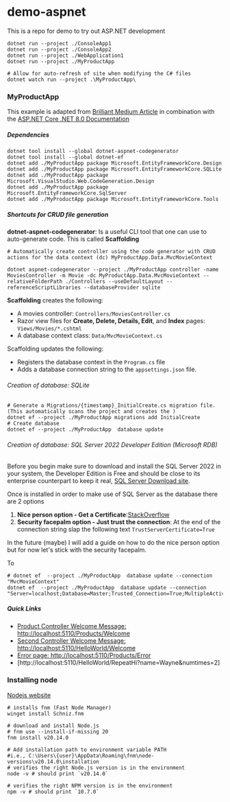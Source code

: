 # demo-aspnet
This is a repo for demo to try out ASP.NET development


```shell
dotnet run --project ./ConsoleApp1
dotnet run --project ./ConsoleApp2
dotnet run --project ./WebApplication1
dotnet run --project ./MyProductApp

# Allow for auto-refresh of site when modifying the C# files
dotnet watch run --project .\MyProductApp\
```


### MyProductApp
This example is adapted from [Brilliant Medium Article](https://medium.com/itthirit-technology/building-your-first-net-core-web-app-a-step-by-step-guide-a69af3f55105) in combination with the [ASP.NET Core .NET 8.0 Documentation](https://learn.microsoft.com/en-us/aspnet/core/tutorials/first-mvc-app/adding-controller?view=aspnetcore-8.0&tabs=visual-studio)

##### Dependencies
```shell
dotnet tool install --global dotnet-aspnet-codegenerator
dotnet tool install --global dotnet-ef
dotnet add ./MyProductApp package Microsoft.EntityFrameworkCore.Design 
dotnet add ./MyProductApp package Microsoft.EntityFrameworkCore.SQLite
dotnet add ./MyProductApp package Microsoft.VisualStudio.Web.CodeGeneration.Design
dotnet add ./MyProductApp package Microsoft.EntityFrameworkCore.SqlServer
dotnet add ./MyProductApp package Microsoft.EntityFrameworkCore.Tools

```

##### Shortcuts for CRUD file generation
**dotnet-aspnet-codegenerator**: Is a useful CLI tool that one can use to auto-generate code. This is called **Scaffolding**
```shell
# Automatically create controller using the code generator with CRUD actions for the data context (dc) MyProductApp.Data.MvcMovieContext 

dotnet aspnet-codegenerator --project ./MyProductApp controller -name MoviesController -m Movie -dc MyProductApp.Data.MvcMovieContext --relativeFolderPath ./Controllers --useDefaultLayout --referenceScriptLibraries --databaseProvider sqlite 
```
**Scaffolding** creates the following:

- A movies controller: `Controllers/MoviesController.cs`
- Razor view files for **Create, Delete, Details, Edit**, and **Index** pages: `Views/Movies/*.cshtml`
- A database context class: `Data/MvcMovieContext.cs`

Scaffolding updates the following:

- Registers the database context in the `Program.cs` file
- Adds a database connection string to the `appsettings.json` file.

###### Creation of database: SQLite

```shell
# Generate a Migrations/{timestamp}_InitialCreate.cs migration file. (This automatically scans the project and creates the )
dotnet ef --project ./MyProductApp migrations add InitialCreate
# Create database
dotnet ef --project ./MyProductApp  database update
```

###### Creation of database: SQL Server 2022 Developer Edition (Microsoft RDB)

Before you begin make sure to download and install the SQL Server 2022 in your system, the Developer Edition is Free and should be close to its enterprise counterpart to keep it real, [SQL Server Download site](https://www.microsoft.com/en-gb/sql-server/sql-server-downloads).

Once is installed in order to make use of SQL Server as the database there are 2 options
1. **Nice person option - Get a Certificate**:[StackOverflow](https://stackoverflow.com/questions/17615260/the-certificate-chain-was-issued-by-an-authority-that-is-not-trusted-when-conn)
1. **Security facepalm option - Just trust the connection**: At the end of the connection string slap the following text `TrustServerCertificate=True`

In the future (maybe) I will add a guide on how to do the nice person option but for now let's stick with the security facepalm.

To
```shell
# dotnet ef  --project ./MyProductApp  database update --connection "MvcMovieContext"
dotnet ef  --project ./MyProductApp  database update --connection "Server=localhost;Database=Master;Trusted_Connection=True;MultipleActiveResultSets=true;TrustServerCertificate=True"
```

##### Quick Links
- [Product Controller Welcome Message: http://localhost:5110/Products/Welcome](http://localhost:5110/Products/Welcome)
- [Second Controller Welcome Message: http://localhost:5110/HelloWorld/Welcome](http://localhost:5110/HelloWorld/Welcome)
- [Error page: http://localhost:5110/Products/Error](http://localhost:5110/Products/Error)
- [http://localhost:5110/HelloWorld/RepeatHi?name=Wayne&numtimes=2]

### Installing node
[Nodejs website](https://nodejs.org/en/download/package-manager)
```shell
# installs fnm (Fast Node Manager)
winget install Schniz.fnm

# download and install Node.js
# fnm use --install-if-missing 20
fnm install v20.14.0

# Add installation path to environment variable PATH
#i.e., C:\Users\{user}\AppData\Roaming\fnm\node-versions\v20.14.0\installation
# verifies the right Node.js version is in the environment
node -v # should print `v20.14.0`

# verifies the right NPM version is in the environment
npm -v # should print `10.7.0`
```
